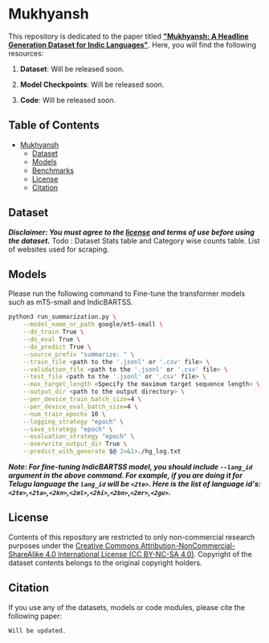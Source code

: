 # Mukhyansh

This repository is dedicated to the paper titled [**"Mukhyansh: A Headline Generation Dataset for Indic Languages"**](). Here, you will find the following resources:

1. **Dataset**: Will be released soon.

2. **Model Checkpoints**: Will be released soon.

3. **Code**: Will be released soon.

## Table of Contents

- [Mukhyansh](#Mukhyansh)
  - [Dataset](#dataset)
  - [Models](#models)
  - [Benchmarks](#benchmarks)
  - [License](#license)
  - [Citation](#citation)

## Dataset
***Disclaimer: You must agree to the [license](#license) and terms of use before using the dataset.***
Todo : Dataset Stats table and Category wise counts table. List of websites used for scraping.

## Models
Please run the following command to Fine-tune the transformer models such as mT5-small and IndicBARTSS.
```bash
python3 run_summarization.py \
    --model_name_or_path google/mt5-small \
    --do_train True \
    --do_eval True \
    --do_predict True \
    --source_prefix "summarize: " \
    --train_file <path to the '.jsonl' or '.csv' file> \
    --validation_file <path to the '.jsonl' or '.csv' file> \
    --test_file <path to the '.jsonl' or '.csv' file> \
    --max_target_length <Specify the maximum target sequence length> \
    --output_dir <path to the output directory> \
    --per_device_train_batch_size=4 \
    --per_device_eval_batch_size=4 \
    --num_train_epochs 10 \
    --logging_strategy "epoch" \
    --save_strategy "epoch" \
    --evaluation_strategy "epoch" \
    --overwrite_output_dir True \
    --predict_with_generate $@ 2>&1>./hg_log.txt

```
***Note: For fine-tuning IndicBARTSS model, you should include `--lang_id` argument in the above command. For example, if you are doing it for Telugu language the `lang_id` will be `<2te>`. Here is the list of language id's: `<2te>`,`<2ta>`,`<2kn>`,`<2ml>`,`<2hi>`,`<2bn>`,`<2mr>`,`<2gu>`.***

## License
Contents of this repository are restricted to only non-commercial research purposes under the [Creative Commons Attribution-NonCommercial-ShareAlike 4.0 International License (CC BY-NC-SA 4.0)](https://creativecommons.org/licenses/by-nc-sa/4.0/). Copyright of the dataset contents belongs to the original copyright holders.

## Citation
If you use any of the datasets, models or code modules, please cite the following paper:

```
Will be updated.
```
